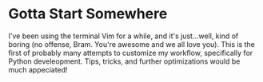 # Gotta Start Somewhere

I've been using the terminal Vim for a while, and it's just...well, kind of boring (no offense, Bram. You're awesome and we all love you). This is the first of probably many attempts to customize my workflow, specifically for Python develeopment. Tips, tricks, and further optimizations would be much appeciated!
